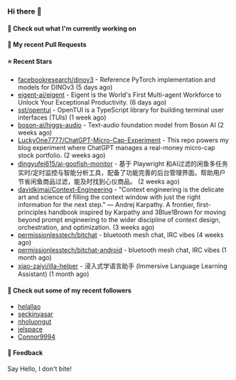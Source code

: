 ### Hi there 👋

#### 👷 Check out what I'm currently working on

#### 🔨 My recent Pull Requests


#### ⭐ Recent Stars

- [facebookresearch/dinov3](https://github.com/facebookresearch/dinov3) - Reference PyTorch implementation and models for DINOv3 (5 days ago)
- [eigent-ai/eigent](https://github.com/eigent-ai/eigent) - Eigent is the World&#39;s First Multi-agent Workforce to Unlock Your Exceptional Productivity. (6 days ago)
- [sst/opentui](https://github.com/sst/opentui) - OpenTUI is a TypeScript library for building terminal user interfaces (TUIs) (1 week ago)
- [boson-ai/higgs-audio](https://github.com/boson-ai/higgs-audio) - Text-audio foundation model from Boson AI (2 weeks ago)
- [LuckyOne7777/ChatGPT-Micro-Cap-Experiment](https://github.com/LuckyOne7777/ChatGPT-Micro-Cap-Experiment) - This repo powers my blog experiment where ChatGPT manages a real-money micro-cap stock portfolio. (2 weeks ago)
- [dingyufei615/ai-goofish-monitor](https://github.com/dingyufei615/ai-goofish-monitor) - 基于 Playwright 和AI过滤的闲鱼多任务实时/定时监控与智能分析工具，配备了功能完善的后台管理界面。帮助用户节省闲鱼商品过滤，能及时找到心仪商品。 (2 weeks ago)
- [davidkimai/Context-Engineering](https://github.com/davidkimai/Context-Engineering) - &#34;Context engineering is the delicate art and science of filling the context window with just the right information for the next step.&#34; — Andrej Karpathy. A frontier, first-principles handbook inspired by Karpathy and 3Blue1Brown for moving beyond prompt engineering to the wider discipline of context design, orchestration, and optimization. (3 weeks ago)
- [permissionlesstech/bitchat](https://github.com/permissionlesstech/bitchat) - bluetooth mesh chat, IRC vibes (4 weeks ago)
- [permissionlesstech/bitchat-android](https://github.com/permissionlesstech/bitchat-android) - bluetooth mesh chat, IRC vibes (1 month ago)
- [xiao-zaiyi/illa-helper](https://github.com/xiao-zaiyi/illa-helper) - 浸入式学语言助手 (Immersive Language Learning Assistant) (1 month ago)

#### 👯 Check out some of my recent followers

- [helallao](https://github.com/helallao)
- [seckinyasar](https://github.com/seckinyasar)
- [nholuongut](https://github.com/nholuongut)
- [jelspace](https://github.com/jelspace)
- [Connor9994](https://github.com/Connor9994)

#### 💬 Feedback

Say Hello, I don't bite!